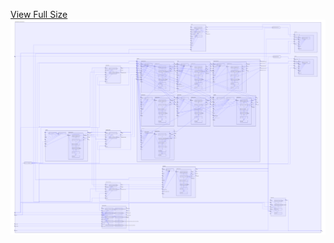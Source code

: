 [View Full Size](https://raw.githubusercontent.com/mingfang/terraform-provider-k8s/master/examples/debezium-mysql-elasticsearch/diagram.svg?sanitize=true)<img src="diagram.svg"/>
